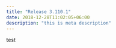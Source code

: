 ```yaml
---
title: "Release 3.110.1"
date: 2018-12-28T11:02:05+06:00
description: "this is meta description"
---
```


test
